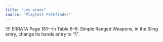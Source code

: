```yaml
---
title: "Les armes"
source: "Playtest Pathfinder"
---
```


!!!! ERRATA
Page 181—In Table 6–6: Simple Ranged Weapons, in the
Sling entry, change its hands entry to “1”.